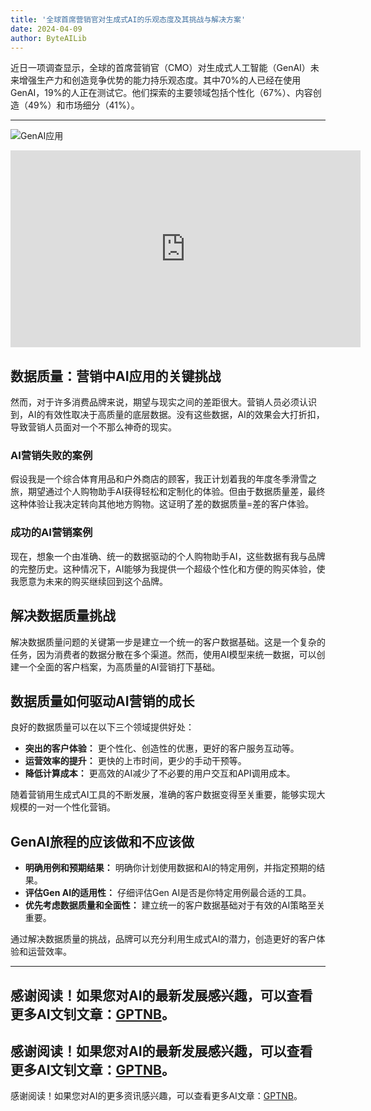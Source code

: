 ```yaml
---
title: '全球首席营销官对生成式AI的乐观态度及其挑战与解决方案'
date: 2024-04-09
author: ByteAILib
---
```


近日一项调查显示，全球的首席营销官（CMO）对生成式人工智能（GenAI）未来增强生产力和创造竞争优势的能力持乐观态度。其中70%的人已经在使用GenAI，19%的人正在测试它。他们探索的主要领域包括个性化（67%）、内容创造（49%）和市场细分（41%）。

---
![GenAI应用](https://www.artificialintelligence-news.com/wp-content/uploads/sites/9/2024/04/amperity-data-quality-ai-marketing-artificial-intelligence.jpeg)

<iframe width="560" height="315" src="https://www.youtube.com/embed/dQw4w9WgXcQ" title="YouTube video player" frameborder="0" allow="accelerometer; autoplay; clipboard-write; encrypted-media; gyroscope; picture-in-picture" allowfullscreen></iframe>


## 数据质量：营销中AI应用的关键挑战

然而，对于许多消费品牌来说，期望与现实之间的差距很大。营销人员必须认识到，AI的有效性取决于高质量的底层数据。没有这些数据，AI的效果会大打折扣，导致营销人员面对一个不那么神奇的现实。

### AI营销失败的案例

假设我是一个综合体育用品和户外商店的顾客，我正计划着我的年度冬季滑雪之旅，期望通过个人购物助手AI获得轻松和定制化的体验。但由于数据质量差，最终这种体验让我决定转向其他地方购物。这证明了差的数据质量=差的客户体验。

### 成功的AI营销案例

现在，想象一个由准确、统一的数据驱动的个人购物助手AI，这些数据有我与品牌的完整历史。这种情况下，AI能够为我提供一个超级个性化和方便的购买体验，使我愿意为未来的购买继续回到这个品牌。

## 解决数据质量挑战

解决数据质量问题的关键第一步是建立一个统一的客户数据基础。这是一个复杂的任务，因为消费者的数据分散在多个渠道。然而，使用AI模型来统一数据，可以创建一个全面的客户档案，为高质量的AI营销打下基础。

## 数据质量如何驱动AI营销的成长

良好的数据质量可以在以下三个领域提供好处：

- **突出的客户体验：** 更个性化、创造性的优惠，更好的客户服务互动等。
- **运营效率的提升：** 更快的上市时间，更少的手动干预等。
- **降低计算成本：** 更高效的AI减少了不必要的用户交互和API调用成本。

随着营销用生成式AI工具的不断发展，准确的客户数据变得至关重要，能够实现大规模的一对一个性化营销。

## GenAI旅程的应该做和不应该做

- **明确用例和预期结果：** 明确你计划使用数据和AI的特定用例，并指定预期的结果。
- **评估Gen AI的适用性：** 仔细评估Gen AI是否是你特定用例最合适的工具。
- **优先考虑数据质量和全面性：** 建立统一的客户数据基础对于有效的AI策略至关重要。

通过解决数据质量的挑战，品牌可以充分利用生成式AI的潜力，创造更好的客户体验和运营效率。

---
感谢阅读！如果您对AI的最新发展感兴趣，可以查看更多AI文钊文章：[GPTNB](https://gptnb.com)。
---
感谢阅读！如果您对AI的最新发展感兴趣，可以查看更多AI文钊文章：[GPTNB](https://gptnb.com)。
---
感谢阅读！如果您对AI的更多资讯感兴趣，可以查看更多AI文章：[GPTNB](https://gptnb.com)。